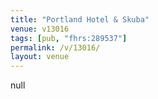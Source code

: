 ```yaml
---
title: "Portland Hotel & Skuba"
venue: v13016
tags: [pub, "fhrs:289537"]
permalink: /v/13016/
layout: venue
---
```

null